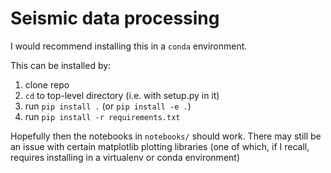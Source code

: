 # Seismic data processing

I would recommend installing this in a `conda` environment.

This can be installed by:

1. clone repo
2. `cd` to top-level directory (i.e. with setup.py in it)
3. run  `pip install .` (or `pip install -e .`)
4. run `pip install -r requirements.txt`

Hopefully then the notebooks in `notebooks/` should work. There may still be an issue with
certain matplotlib plotting libraries (one of which, if I recall, requires installing in a virtualenv or conda environment)


